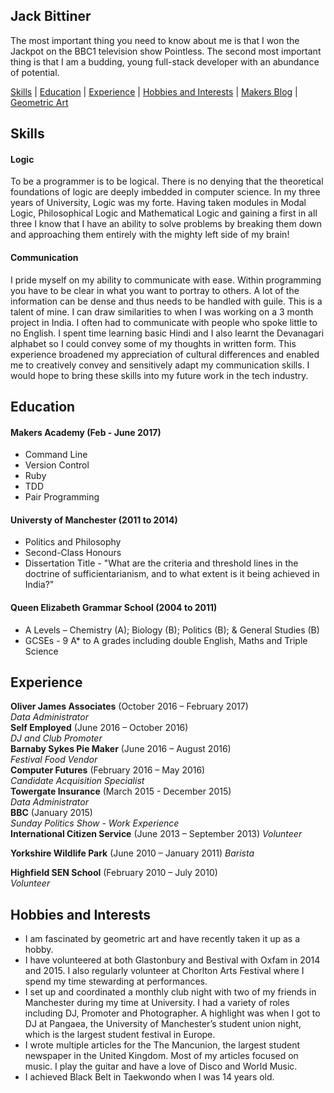 ## Jack Bittiner

The most important thing you need to know about me is that I won the Jackpot on the BBC1 television show Pointless. The second most important thing is that I am a budding, young full-stack developer with an abundance of potential.

[Skills](#skills) | [Education](#education) | [Experience](#experience) | [Hobbies and Interests](#hobbies-and-interests) | [Makers Blog](https://medium.com/@jackbittiner) | [Geometric Art](https://coloursnshapes.tumblr.com)

## Skills

#### Logic

To be a programmer is to be logical. There is no denying that the theoretical foundations of logic are deeply imbedded in computer science. In my three years of University, Logic was my forte. Having taken modules in Modal Logic, Philosophical Logic and Mathematical Logic and gaining a first in all three I know that I have an ability to solve problems by breaking them down and approaching them entirely with the mighty left side of my brain!

#### Communication

I pride myself on my ability to communicate with ease. Within programming you have to be clear in what you want to portray to others. A lot of the information can be dense and thus needs to be handled with guile. This is a talent of mine. I can draw similarities to when I was working on a 3 month project in India. I often had to communicate with people who spoke little to no English. I spent time learning basic Hindi and I also learnt the Devanagari alphabet so I could convey some of my thoughts in written form. This experience broadened my appreciation of cultural differences and enabled me to creatively convey and sensitively adapt my communication skills. I would hope to bring these skills into my future work in the tech industry.

## Education

#### Makers Academy (Feb - June 2017)

- Command Line
- Version Control
- Ruby
- TDD
- Pair Programming

#### Universty of Manchester (2011 to 2014)

- Politics and Philosophy
- Second-Class Honours
- Dissertation Title - "What are the criteria and threshold lines in the doctrine of sufficientarianism, and to what extent is it being achieved in India?"

#### Queen Elizabeth Grammar School (2004 to 2011)
- A Levels – Chemistry (A); Biology (B); Politics (B); & General Studies (B)
- GCSEs - 9 A* to A grades including double English, Maths and Triple Science

## Experience

**Oliver James Associates** (October 2016 – February 2017)    
*Data Administrator*  
**Self Employed** (June 2016 – October 2016)   
*DJ and Club Promoter*  
**Barnaby Sykes Pie Maker** (June 2016 – August 2016)   
*Festival Food Vendor*  
**Computer Futures** (February 2016 – May 2016)   
*Candidate Acquisition Specialist*  
**Towergate Insurance** (March 2015 - December 2015)   
*Data Administrator*  
**BBC** (January 2015)   
*Sunday Politics Show - Work Experience*  
**International Citizen Service** (June 2013 – September 2013)
*Volunteer*

**Yorkshire Wildlife Park** (June 2010 – January 2011)
*Barista*

**Highfield SEN School** (February 2010 – July 2010)   
*Volunteer*

## Hobbies and Interests

- I am fascinated by geometric art and have recently taken it up as a hobby.
- I have volunteered at both Glastonbury and Bestival with Oxfam in 2014 and 2015. I also regularly volunteer at Chorlton Arts Festival where I spend my time stewarding at performances.
- I set up and coordinated a monthly club night with two of my friends in Manchester during my time at University. I had a variety of roles including DJ, Promoter and Photographer. A highlight was when I got to DJ at Pangaea, the University of Manchester’s student union night, which is the largest student festival in Europe.
- I wrote multiple articles for the The Mancunion, the largest student newspaper in the United Kingdom. Most of my articles focused on music. I play the guitar and have a love of Disco and World Music.
- I achieved Black Belt in Taekwondo when I was 14 years old.
